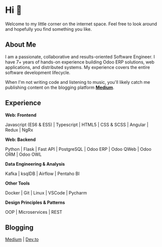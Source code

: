 # Hi 👋

Welcome to my little corner on the internet space. Feel free to look around and hopefully you find something you like.

## About Me
I am a passionate, collaborative and results-oriented Software Engineer. I have 7+ years of hands-on experience building Odoo ERP solutions, web applications, and distributed systems. My experience covers the entire software development lifecycle.

When I'm not writing code and listening to music, you'll likely catch me publishing content on the blogging platform [**Medium**](https://ofelix03.medium.com/).

## Experience
**Web: Frontend**

Javascript (ES6 & ES5) | Typescript | HTML5 | CSS & SCSS | Angular | Redux | NgRx

**Web: Backend**

Python | Flask | Fast API | PostgreSQL | Odoo ERP | Odoo QWeb | Odoo ORM | Odoo OWL 

**Data Engineering & Analysis**

Kafka | ksqlDB | Airflow | Pentaho BI 

**Other Tools**

Docker | Git | Linux | VSCode | Pycharm

**Design Principles & Patterns**

OOP | Microservices | REST 

## Blogging

[Medium](ofelix03.medium.com) | [Dev.to](https://dev.to/ofelix03)


